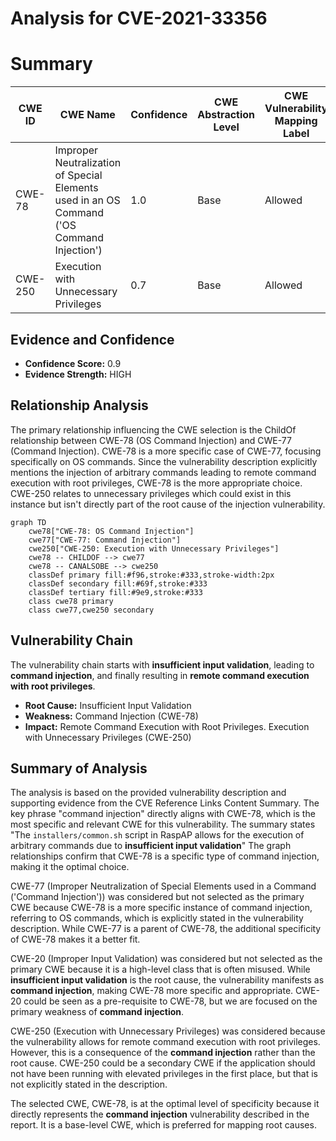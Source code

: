 # Analysis for CVE-2021-33356

# Summary
| CWE ID | CWE Name | Confidence | CWE Abstraction Level | CWE Vulnerability Mapping Label | CWE-Vulnerability Mapping Notes |
|---|---|---|---|---|---|
| CWE-78 | Improper Neutralization of Special Elements used in an OS Command ('OS Command Injection') | 1.0 | Base | Allowed | Primary CWE |
| CWE-250 | Execution with Unnecessary Privileges | 0.7 | Base | Allowed | Secondary Candidate |

## Evidence and Confidence

*   **Confidence Score:** 0.9
*   **Evidence Strength:** HIGH

## Relationship Analysis
The primary relationship influencing the CWE selection is the ChildOf relationship between CWE-78 (OS Command Injection) and CWE-77 (Command Injection). CWE-78 is a more specific case of CWE-77, focusing specifically on OS commands. Since the vulnerability description explicitly mentions the injection of arbitrary commands leading to remote command execution with root privileges, CWE-78 is the more appropriate choice. CWE-250 relates to unnecessary privileges which could exist in this instance but isn't directly part of the root cause of the injection vulnerability.

```mermaid
graph TD
    cwe78["CWE-78: OS Command Injection"]
    cwe77["CWE-77: Command Injection"]
    cwe250["CWE-250: Execution with Unnecessary Privileges"]
    cwe78 -- CHILDOF --> cwe77
    cwe78 -- CANALSOBE --> cwe250
    classDef primary fill:#f96,stroke:#333,stroke-width:2px
    classDef secondary fill:#69f,stroke:#333
    classDef tertiary fill:#9e9,stroke:#333
    class cwe78 primary
    class cwe77,cwe250 secondary
```

## Vulnerability Chain
The vulnerability chain starts with **insufficient input validation**, leading to **command injection**, and finally resulting in **remote command execution with root privileges**.
  - **Root Cause:** Insufficient Input Validation
  - **Weakness:** Command Injection (CWE-78)
  - **Impact:** Remote Command Execution with Root Privileges. Execution with Unnecessary Privileges (CWE-250)

## Summary of Analysis
The analysis is based on the provided vulnerability description and supporting evidence from the CVE Reference Links Content Summary. The key phrase "command injection" directly aligns with CWE-78, which is the most specific and relevant CWE for this vulnerability. The summary states "The `installers/common.sh` script in RaspAP allows for the execution of arbitrary commands due to **insufficient input validation**"
The graph relationships confirm that CWE-78 is a specific type of command injection, making it the optimal choice.

CWE-77 (Improper Neutralization of Special Elements used in a Command ('Command Injection')) was considered but not selected as the primary CWE because CWE-78 is a more specific instance of command injection, referring to OS commands, which is explicitly stated in the vulnerability description. While CWE-77 is a parent of CWE-78, the additional specificity of CWE-78 makes it a better fit.

CWE-20 (Improper Input Validation) was considered but not selected as the primary CWE because it is a high-level class that is often misused. While **insufficient input validation** is the root cause, the vulnerability manifests as **command injection**, making CWE-78 more specific and appropriate. CWE-20 could be seen as a pre-requisite to CWE-78, but we are focused on the primary weakness of **command injection**.

CWE-250 (Execution with Unnecessary Privileges) was considered because the vulnerability allows for remote command execution with root privileges. However, this is a consequence of the **command injection** rather than the root cause. CWE-250 could be a secondary CWE if the application should not have been running with elevated privileges in the first place, but that is not explicitly stated in the description.

The selected CWE, CWE-78, is at the optimal level of specificity because it directly represents the **command injection** vulnerability described in the report. It is a base-level CWE, which is preferred for mapping root causes.